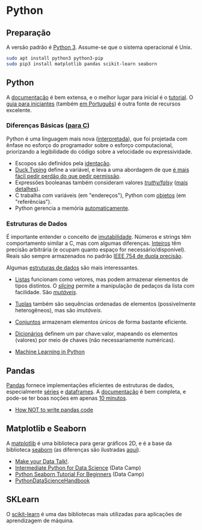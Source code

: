 # Python

## Preparação

A versão padrão é [Python 3](https://www.python.org/). Assume-se que o sistema operacional é Unix.

```bash
sudo apt install python3 python3-pip
sudo pip3 install matplotlib pandas scikit-learn seaborn
```

## Python

A [documentação](https://docs.python.org/3/) é bem extensa, e o melhor lugar para inicial é o [tutorial](https://docs.python.org/pt-br/3/tutorial/index.html). O [guia para iniciantes](https://wiki.python.org/moin/BeginnersGuide) (também [em Português](https://wiki.python.org/moin/PortugueseLanguage)) é outra fonte de recursos excelente.

### Diferenças Básicas ([para C](https://wiki.python.org.br/ProgramadoresCaprendendoPython))

Python é uma linguagem mais nova ([interpretada](https://pt.stackoverflow.com/a/77088)), que foi projetada com ênfase no esforço do programador sobre o esforço computacional, priorizando a legibilidade do código sobre a velocidade ou expressividade.

* Escopos são definidos pela [identação](https://pt.wikibooks.org/wiki/Python/Conceitos_b%C3%A1sicos/Indenta%C3%A7%C3%A3o).
* [Duck Typing](https://pt.wikipedia.org/wiki/Duck_typing) define a variável, e leva a uma abordagem de que [é mais fácil pedir perdão do que pedir permissão](http://aprenda-python.blogspot.com/2016/04/pedir-permissao-ou-pedir-perdao.html).
* Expressões booleanas também consideram valores _[truthy/falsy](https://docs.python.org/pt-br/3/library/stdtypes.html)_ ([mais detalhes](https://www.freecodecamp.org/news/truthy-and-falsy-values-in-python/)).
* C trabalha com variáveis (em "endereços"), Python com [objetos](https://docs.python.org/pt-br/3/reference/datamodel.html) (em "referências").
* Python gerencia a memória [automaticamente](https://wiki.python.org.br/FuncionamentoGarbageCollector).

### Estruturas de Dados

É importante entender o conceito de [imutabilidade](https://docs.python.org/pt-br/3/glossary.html#term-immutable). Números e strings têm comportamento similar a C, mas com algumas diferenças. [Inteiros](https://docs.python.org/pt-br/3/library/stdtypes.html#typesnumeric) têm precisão arbitrária (e ocupam quanto espaço for necessário/disponível). Reais são sempre armazenados no padrão [IEEE 754 de dupla precisão](https://docs.python.org/pt-br/3/tutorial/floatingpoint.html).

Algumas [estruturas de dados](https://docs.python.org/pt-br/3/tutorial/datastructures.html) são mais interessantes.

* [Listas](https://docs.python.org/pt-br/3/tutorial/introduction.html#lists) funcionam como vetores, mas podem armazenar elementos de tipos distintos. O _[slicing](https://docs.python.org/3/tutorial/introduction.html#strings)_ permite a manipulação de pedaços da lista com facilidade. São _[mutáveis](https://docs.python.org/pt-br/3/glossary.html#term-mutable)_.
* [Tuplas](https://docs.python.org/pt-br/3/tutorial/datastructures.html#tuples-and-sequences) também são sequências ordenadas de elementos (possivelmente heterogêneos), mas são _imutáveis_.
* [Conjuntos](https://docs.python.org/pt-br/3/tutorial/datastructures.html#sets) armazenam elementos únicos de forma bastante eficiente.
* [Dicionários](https://docs.python.org/pt-br/3/tutorial/datastructures.html#dictionaries) definem um par chave:valor, mapeando os elementos (valores) por meio de chaves (não necessariamente numéricas).

* [Machine Learning in Python](https://www.springboard.com/resources/learning-paths/machine-learning-python/)

## Pandas

[Pandas](https://pandas.pydata.org/) fornece implementações eficientes de estruturas de dados, especialmente [séries](https://pandas.pydata.org/pandas-docs/stable/reference/api/pandas.Series.html#pandas.Series) e [dataframes](https://pandas.pydata.org/pandas-docs/stable/reference/api/pandas.DataFrame.html#pandas.DataFrame). A [documentação](https://pandas.pydata.org/pandas-docs/stable/) é bem completa, e pode-se ter boas noções em apenas [10 minutos](https://pandas.pydata.org/pandas-docs/stable/getting_started/10min.html).

* [How NOT to write pandas code](https://towardsdatascience.com/how-not-to-write-pandas-code-ef88599c6e8f)

## Matplotlib e Seaborn

A [matplotlib](https://matplotlib.org/) é uma biblioteca para gerar gráficos 2D, e é a base da biblioteca [seaborn](https://seaborn.pydata.org/) (as diferenças são ilustradas [aqui](https://www.kdnuggets.com/2019/04/data-visualization-python-matplotlib-seaborn.html)).

* [Make your Data Talk!](https://towardsdatascience.com/make-your-data-talk-13072f84eeac).
* [Intermediate Python for Data Science](https://www.datacamp.com/courses/intermediate-python-for-data-science) (Data Camp)
* [Python Seaborn Tutorial For Beginners](https://www.datacamp.com/community/tutorials/seaborn-python-tutorial) (Data Camp)
* [PythonDataScienceHandbook](https://jakevdp.github.io/PythonDataScienceHandbook/04.14-visualization-with-seaborn.html)

## SKLearn

O [scikit-learn](https://scikit-learn.org/stable/) é uma das bibliotecas mais utilizadas para aplicações de aprendizagem de máquina.
